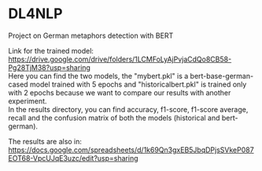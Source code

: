# DL4NLP
Project on German metaphors detection with BERT  

Link for the trained model: https://drive.google.com/drive/folders/1LCMFoLyAjPvjaCdQo8CB58-Pg28TjM38?usp=sharing  
Here you can find the two models, the "mybert.pkl" is a bert-base-german-cased model trained with 5 epochs and "historicalbert.pkl" is trained only with 2 epochs because we want to compare our results with another experiment.  
In the results directory, you can find accuracy, f1-score, f1-score average, recall and the confusion matrix of both the models (historical and bert-german).  
  
The results are also in: https://docs.google.com/spreadsheets/d/1k69Qn3gxEB5JbqDPjsSVkeP087EOT68-VpcUJqE3uzc/edit?usp=sharing
